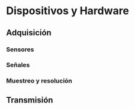 # Dispositivos y Hardware

## Adquisición
### Sensores
### Señales 
### Muestreo y resolución
## Transmisión